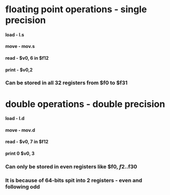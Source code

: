 # floating point operations - single precision
#### load - l.s
#### move - mov.s <br/>
#### read - $v0, 6 in $f12 <br/>
#### print - $v0,2 <br/>
### Can be stored in all 32 registers from $f0 to $f31

# double operations - double precision
#### load - l.d <br/>
#### move - mov.d <br/>
#### read - $v0, 7 in $f12 <br/>
#### print 0 $v0, 3 <br/>
### Can only be stored in even registers like $f0, $f2..$f30 <br/>
### It is because of 64-bits spit into 2 registers - even and following odd
